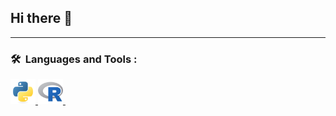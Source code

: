 ## Hi there 👋

---

### 🛠 &nbsp;Languages and Tools :
<a href="https://docs.python.org/3/" target="_blank">
    <img src="Img/python-original.svg" alt="python" width="40" height="40">
<a href="https://www.r-project.org" target="_blank">
    <img src="https://github.com/devicons/devicon/blob/master/icons/r/r-original.svg" title="R" alt="R" width="40" height="40"/>&nbsp
</a>
